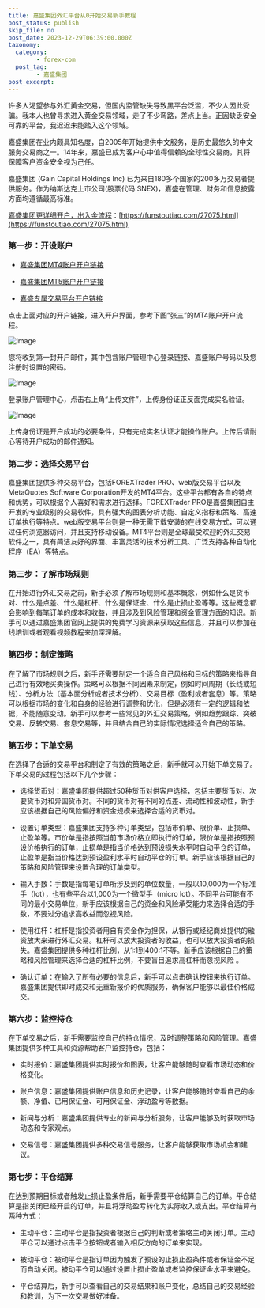 ```yaml
---
title: 嘉盛集团外汇平台从0开始交易新手教程
post_status: publish
skip_file: no
post_date: 2023-12-29T06:39:00.000Z
taxonomy:
  category:
        - forex-com
  post_tag:
        - 嘉盛集团
post_excerpt: 
---
```

许多人渴望参与外汇黄金交易，但国内监管缺失导致黑平台泛滥，不少人因此受骗。我本人也曾寻求进入黄金交易领域，走了不少弯路，差点上当。正因缺乏安全可靠的平台，我迟迟未能踏入这个领域。

嘉盛集团在业内颇具知名度，自2005年开始提供中文服务，是历史最悠久的中文服务交易商之一。14年来，嘉盛已成为客户心中值得信赖的全球性交易商，其将保障客户资金安全视为己任。

嘉盛集团 (Gain Capital Holdings Inc) 已为来自180多个国家的200多万交易者提供服务。作为纳斯达克上市公司(股票代码:SNEX)，嘉盛在管理、财务和信息披露方面均遵循最高标准。

[嘉盛集团更详细开户，出入金流程](https://funstoutiao.com/27075.html)：[https://funstoutiao.com/27075.html](https://funstoutiao.com/27075.html)

### 第一步：开设账户

* [嘉盛集团MT4账户开户链接](https://s.ssgg.net/jsmt4)

* [嘉盛集团MT5账户开户链接](https://s.ssgg.net/jsmt5)

* [嘉盛专属交易平台开户链接](https://s.ssgg.net/js)

点击上面对应的开户链接，进入开户界面，参考下图“张三”的MT4账户开户流程。

![Image](https://prod-files-secure.s3.us-west-2.amazonaws.com/39ed1227-6d7d-4570-be36-9ccd4a2c4241/7a167aea-686b-400d-af59-4e18eb607a40/640.png?X-Amz-Algorithm=AWS4-HMAC-SHA256&X-Amz-Content-Sha256=UNSIGNED-PAYLOAD&X-Amz-Credential=ASIAZI2LB4665JPQNXQ2%2F20250130%2Fus-west-2%2Fs3%2Faws4_request&X-Amz-Date=20250130T041308Z&X-Amz-Expires=3600&X-Amz-Security-Token=IQoJb3JpZ2luX2VjEJT%2F%2F%2F%2F%2F%2F%2F%2F%2F%2FwEaCXVzLXdlc3QtMiJHMEUCID1wBuknHcgiApIkqhLSbbqms08TxmVGup1ZDgL%2B4GKyAiEA2Vllz13OyqGCb56cRztE0yQkM7S%2FHw161z8tdZrS9hcqiAQInf%2F%2F%2F%2F%2F%2F%2F%2F%2F%2FARAAGgw2Mzc0MjMxODM4MDUiDHcIzY%2FN1igsNajCzircAzNlI6uFPKTgciBzPj4P4%2BHHBbvD2mTE5KfSNAKNdgVFVYs%2FkpX%2BDGTLieiDVlt%2FF7aN71u1M1SpfIXf2AjpxGJM6BE4RTIp3NSkN8NvCwgBgdswcccS4GaphP5q%2B57ewVsnaC7QkqRdIyKGCwopw3CMG0fkgdg5kD50k%2FTy5NL%2FboPDO%2FHcv%2BSh349dy7VPdTcam9VwhV%2F3%2F1I%2FWwdlzC7SE9yr2UjTu%2FjD2uQPoDiaC0zqetvN8l56w6k%2F3Y7YLnImI%2BeX3Ulb96F4QrdKn2MId00ziW0pFj4F8r%2BEw87FWzXuCxyHo%2BAWfXyxo15Dl6PoyQGHFzrOAFTSGdvmNtLSsaBhVKxdoTp3w41jKHA4cYlaDqz3l8iy4hXUJTJFQoUec%2B6U0XZqvgoRnfYYV5g3pGLyO4HnNRxRYeD5yX8BXnUwloPqafcgW0hVkEFOo5%2BW0yBmLOYIXvyJETYfvIFQ4VdxrSCfwzUiDEj%2FNtcUO2z%2F04Xw4eZ21mF%2BSP6f7UJ3TqjukY5lBkACW4tv54YpMIXrCrDiKuhe06FpEJI%2BxdHWiubXx1uwW9rjeMUuWKRUCfi725LCjpmcvpsOOL%2FFaQaPmQRmdPvXn%2B1bCaGEe8n4vP4pFxMfJemnMJ3q67wGOqUB3QEYknq5%2B0HTfxYQzc8Dc1S8kMG%2BvRtca7Rze2T1Vg4i6HJnMBAiw%2Bv%2F4dOrr6D2nGkM8SbqJ%2FgULTn6p7PMUIs4jxY7BZpuW5dvyb4J44WPgnMmsssPevY8yUAKlXBPLiidQ1TvpPJrEY%2FaIZORKwvpMKHdnEgQre9Betyunfp5zN%2B%2FJz0eTlpdZCKl8zWWYM6ROzxnyxmSEREEhGMu64ng%2FruL&X-Amz-Signature=2aa4dfcfc64489590a719316c6e3b1dada4ff1174f5af58441b4339f8be0a50e&X-Amz-SignedHeaders=host&x-id=GetObject)

您将收到第一封开户邮件，其中包含账户管理中心登录链接、嘉盛账户号码以及您注册时设置的密码。

![Image](https://prod-files-secure.s3.us-west-2.amazonaws.com/39ed1227-6d7d-4570-be36-9ccd4a2c4241/eaa1c6b3-2877-4284-a0e1-530e222c27fb/image.png?X-Amz-Algorithm=AWS4-HMAC-SHA256&X-Amz-Content-Sha256=UNSIGNED-PAYLOAD&X-Amz-Credential=ASIAZI2LB4665JPQNXQ2%2F20250130%2Fus-west-2%2Fs3%2Faws4_request&X-Amz-Date=20250130T041308Z&X-Amz-Expires=3600&X-Amz-Security-Token=IQoJb3JpZ2luX2VjEJT%2F%2F%2F%2F%2F%2F%2F%2F%2F%2FwEaCXVzLXdlc3QtMiJHMEUCID1wBuknHcgiApIkqhLSbbqms08TxmVGup1ZDgL%2B4GKyAiEA2Vllz13OyqGCb56cRztE0yQkM7S%2FHw161z8tdZrS9hcqiAQInf%2F%2F%2F%2F%2F%2F%2F%2F%2F%2FARAAGgw2Mzc0MjMxODM4MDUiDHcIzY%2FN1igsNajCzircAzNlI6uFPKTgciBzPj4P4%2BHHBbvD2mTE5KfSNAKNdgVFVYs%2FkpX%2BDGTLieiDVlt%2FF7aN71u1M1SpfIXf2AjpxGJM6BE4RTIp3NSkN8NvCwgBgdswcccS4GaphP5q%2B57ewVsnaC7QkqRdIyKGCwopw3CMG0fkgdg5kD50k%2FTy5NL%2FboPDO%2FHcv%2BSh349dy7VPdTcam9VwhV%2F3%2F1I%2FWwdlzC7SE9yr2UjTu%2FjD2uQPoDiaC0zqetvN8l56w6k%2F3Y7YLnImI%2BeX3Ulb96F4QrdKn2MId00ziW0pFj4F8r%2BEw87FWzXuCxyHo%2BAWfXyxo15Dl6PoyQGHFzrOAFTSGdvmNtLSsaBhVKxdoTp3w41jKHA4cYlaDqz3l8iy4hXUJTJFQoUec%2B6U0XZqvgoRnfYYV5g3pGLyO4HnNRxRYeD5yX8BXnUwloPqafcgW0hVkEFOo5%2BW0yBmLOYIXvyJETYfvIFQ4VdxrSCfwzUiDEj%2FNtcUO2z%2F04Xw4eZ21mF%2BSP6f7UJ3TqjukY5lBkACW4tv54YpMIXrCrDiKuhe06FpEJI%2BxdHWiubXx1uwW9rjeMUuWKRUCfi725LCjpmcvpsOOL%2FFaQaPmQRmdPvXn%2B1bCaGEe8n4vP4pFxMfJemnMJ3q67wGOqUB3QEYknq5%2B0HTfxYQzc8Dc1S8kMG%2BvRtca7Rze2T1Vg4i6HJnMBAiw%2Bv%2F4dOrr6D2nGkM8SbqJ%2FgULTn6p7PMUIs4jxY7BZpuW5dvyb4J44WPgnMmsssPevY8yUAKlXBPLiidQ1TvpPJrEY%2FaIZORKwvpMKHdnEgQre9Betyunfp5zN%2B%2FJz0eTlpdZCKl8zWWYM6ROzxnyxmSEREEhGMu64ng%2FruL&X-Amz-Signature=44af8a165d6d6e046754eefc524df4d6f4d4f9407df424e84ed6c11893ffd8d0&X-Amz-SignedHeaders=host&x-id=GetObject)

登录账户管理中心，点击右上角“上传文件”，上传身份证正反面完成实名验证。

![Image](https://prod-files-secure.s3.us-west-2.amazonaws.com/39ed1227-6d7d-4570-be36-9ccd4a2c4241/54090639-09fc-46b4-a135-e0289f707147/image.png?X-Amz-Algorithm=AWS4-HMAC-SHA256&X-Amz-Content-Sha256=UNSIGNED-PAYLOAD&X-Amz-Credential=ASIAZI2LB4665JPQNXQ2%2F20250130%2Fus-west-2%2Fs3%2Faws4_request&X-Amz-Date=20250130T041308Z&X-Amz-Expires=3600&X-Amz-Security-Token=IQoJb3JpZ2luX2VjEJT%2F%2F%2F%2F%2F%2F%2F%2F%2F%2FwEaCXVzLXdlc3QtMiJHMEUCID1wBuknHcgiApIkqhLSbbqms08TxmVGup1ZDgL%2B4GKyAiEA2Vllz13OyqGCb56cRztE0yQkM7S%2FHw161z8tdZrS9hcqiAQInf%2F%2F%2F%2F%2F%2F%2F%2F%2F%2FARAAGgw2Mzc0MjMxODM4MDUiDHcIzY%2FN1igsNajCzircAzNlI6uFPKTgciBzPj4P4%2BHHBbvD2mTE5KfSNAKNdgVFVYs%2FkpX%2BDGTLieiDVlt%2FF7aN71u1M1SpfIXf2AjpxGJM6BE4RTIp3NSkN8NvCwgBgdswcccS4GaphP5q%2B57ewVsnaC7QkqRdIyKGCwopw3CMG0fkgdg5kD50k%2FTy5NL%2FboPDO%2FHcv%2BSh349dy7VPdTcam9VwhV%2F3%2F1I%2FWwdlzC7SE9yr2UjTu%2FjD2uQPoDiaC0zqetvN8l56w6k%2F3Y7YLnImI%2BeX3Ulb96F4QrdKn2MId00ziW0pFj4F8r%2BEw87FWzXuCxyHo%2BAWfXyxo15Dl6PoyQGHFzrOAFTSGdvmNtLSsaBhVKxdoTp3w41jKHA4cYlaDqz3l8iy4hXUJTJFQoUec%2B6U0XZqvgoRnfYYV5g3pGLyO4HnNRxRYeD5yX8BXnUwloPqafcgW0hVkEFOo5%2BW0yBmLOYIXvyJETYfvIFQ4VdxrSCfwzUiDEj%2FNtcUO2z%2F04Xw4eZ21mF%2BSP6f7UJ3TqjukY5lBkACW4tv54YpMIXrCrDiKuhe06FpEJI%2BxdHWiubXx1uwW9rjeMUuWKRUCfi725LCjpmcvpsOOL%2FFaQaPmQRmdPvXn%2B1bCaGEe8n4vP4pFxMfJemnMJ3q67wGOqUB3QEYknq5%2B0HTfxYQzc8Dc1S8kMG%2BvRtca7Rze2T1Vg4i6HJnMBAiw%2Bv%2F4dOrr6D2nGkM8SbqJ%2FgULTn6p7PMUIs4jxY7BZpuW5dvyb4J44WPgnMmsssPevY8yUAKlXBPLiidQ1TvpPJrEY%2FaIZORKwvpMKHdnEgQre9Betyunfp5zN%2B%2FJz0eTlpdZCKl8zWWYM6ROzxnyxmSEREEhGMu64ng%2FruL&X-Amz-Signature=38521bdc468010ef3ac16bb47d8f2cff909adb4780785a6b5c2f339ad4d85168&X-Amz-SignedHeaders=host&x-id=GetObject)

上传身份证是开户成功的必要条件，只有完成实名认证才能操作账户。上传后请耐心等待开户成功的邮件通知。

### 第二步：选择交易平台

嘉盛集团提供多种交易平台，包括FOREXTrader PRO、web版交易平台以及MetaQuotes Software Corporation开发的MT4平台。这些平台都有各自的特点和优势，可以根据个人喜好和需求进行选择。FOREXTrader PRO是嘉盛集团自主开发的专业级别的交易软件，具有强大的图表分析功能、自定义指标和策略、高速订单执行等特点。web版交易平台则是一种无需下载安装的在线交易方式，可以通过任何浏览器访问，并且支持移动设备。MT4平台则是全球最受欢迎的外汇交易软件之一，具有简洁友好的界面、丰富灵活的技术分析工具、广泛支持各种自动化程序（EA）等特点。

### 第三步：了解市场规则

在开始进行外汇交易之前，新手必须了解市场规则和基本概念，例如什么是货币对、什么是点差、什么是杠杆、什么是保证金、什么是止损止盈等等。这些概念都会影响到每笔订单的成本和收益，并且涉及到风险管理和资金管理方面的知识。新手可以通过嘉盛集团官网上提供的免费学习资源来获取这些信息，并且可以参加在线培训或者观看视频教程来加深理解。

### 第四步：制定策略

在了解了市场规则之后，新手还需要制定一个适合自己风格和目标的策略来指导自己进行有效地买卖操作。策略可以根据不同因素来制定，例如时间周期（长线或短线）、分析方法（基本面分析或者技术分析）、交易目标（盈利或者套息）等。策略可以根据市场的变化和自身的经验进行调整和优化，但是必须有一定的逻辑和依据，不能随意变动。新手可以参考一些常见的外汇交易策略，例如趋势跟踪、突破交易、反转交易、套息交易等，并且结合自己的实际情况选择适合自己的策略。

### 第五步：下单交易

在选择了合适的交易平台和制定了有效的策略之后，新手就可以开始下单交易了。下单交易的过程包括以下几个步骤：

* 选择货币对：嘉盛集团提供超过50种货币对供客户选择，包括主要货币对、次要货币对和异国货币对。不同的货币对有不同的点差、流动性和波动性，新手应该根据自己的风险偏好和资金规模来选择合适的货币对。

* 设置订单类型：嘉盛集团支持多种订单类型，包括市价单、限价单、止损单、止盈单等。市价单是指按照当前市场价格立即执行的订单，限价单是指按照预设价格执行的订单，止损单是指当价格达到预设损失水平时自动平仓的订单，止盈单是指当价格达到预设盈利水平时自动平仓的订单。新手应该根据自己的策略和风险管理来设置合理的订单类型。

* 输入手数：手数是指每笔订单所涉及到的单位数量，一般以10,000为一个标准手（lot），也有些平台以1,000为一个微型手（micro lot）。不同平台可能有不同的最小交易单位，新手应该根据自己的资金和风险承受能力来选择合适的手数，不要过分追求高收益而忽视风险。

* 使用杠杆：杠杆是指投资者用自有资金作为担保，从银行或经纪商处提供的融资放大来进行外汇交易。杠杆可以放大投资者的收益，也可以放大投资者的损失。嘉盛集团提供多种杠杆比例，从1:1到400:1不等。新手应该根据自己的策略和风险管理来选择合适的杠杆比例，不要盲目追求高杠杆而忽视风险 。

* 确认订单：在输入了所有必要的信息后，新手可以点击确认按钮来执行订单。嘉盛集团提供即时成交和无重新报价的优质服务，确保客户能够以最佳价格成交。

### 第六步：监控持仓

在下单交易之后，新手需要监控自己的持仓情况，及时调整策略和风险管理。嘉盛集团提供多种工具和资源帮助客户监控持仓，包括：

* 实时报价：嘉盛集团提供实时报价和图表，让客户能够随时查看市场动态和价格变化。

* 账户信息：嘉盛集团提供账户信息和历史记录，让客户能够随时查看自己的余额、净值、已用保证金、可用保证金、浮动盈亏等数据。

* 新闻与分析：嘉盛集团提供专业的新闻与分析服务，让客户能够及时获取市场动态和专家观点。

* 交易信号：嘉盛集团提供多种交易信号服务，让客户能够获取市场机会和建议。

### 第七步：平仓结算

在达到预期目标或者触发止损止盈条件后，新手需要平仓结算自己的订单。平仓结算是指关闭已经开启的订单，并且将浮动盈亏转化为实际收入或支出。平仓结算有两种方式：

* 主动平仓：主动平仓是指投资者根据自己的判断或者策略主动关闭订单。主动平仓可以通过点击平仓按钮或者输入相反方向的订单来实现。

* 被动平仓：被动平仓是指订单因为触发了预设的止损止盈条件或者保证金不足而自动关闭。被动平仓可以通过设置止损止盈单或者监控保证金水平来避免。

* 平仓结算后，新手可以查看自己的交易结果和账户变化，总结自己的交易经验和教训，为下一次交易做好准备。